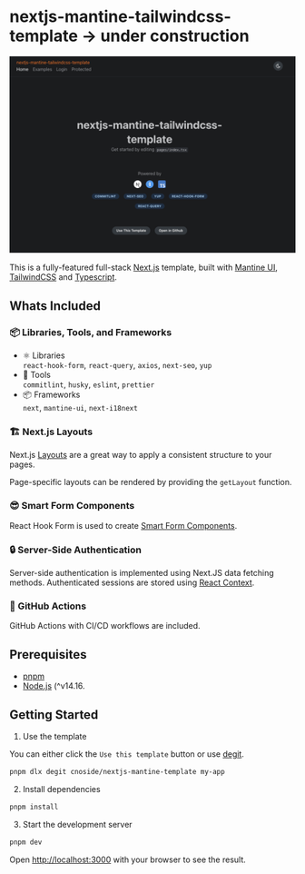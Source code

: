 # nextjs-mantine-tailwindcss-template -> under construction

[![image](https://github.com/makucg/nextjs-mantine-tailwindcss-template/blob/main/src/assets/image.png)](https://nextjs-mantine-tailwindcss-template.netlify.app)

This is a fully-featured full-stack [Next.js](https://nextjs.org/) template, built with [Mantine UI](https://mantine.dev/), [TailwindCSS](https://tailwindcss.com/) and [Typescript](https://www.typescriptlang.org/).

## Whats Included

### 📦 Libraries, Tools, and Frameworks

-  ⚛ Libraries<br /> `react-hook-form`, `react-query`, `axios`, `next-seo`, `yup`
-  🔧 Tools<br/>`commitlint`, `husky`, `eslint`, `prettier`
-  📦 Frameworks<br/>`next`, `mantine-ui`, `next-i18next`

### 🏗 Next.js Layouts

Next.js [Layouts](https://nextjs.org/docs/basic-features/layouts) are a great way to apply a consistent structure to your pages.

Page-specific layouts can be rendered by providing the `getLayout` function.

### 😎 Smart Form Components

React Hook Form is used to create [Smart Form Components](https://react-hook-form.com/advanced-usage/#SmartFormComponent).

### 🔒 Server-Side Authentication

Server-side authentication is implemented using Next.JS data fetching methods. Authenticated sessions are stored using [React Context](https://reactjs.org/docs/context.html).

### 💪 GitHub Actions

GitHub Actions with CI/CD workflows are included.

## Prerequisites

-  [pnpm](https://pnpm.io/)
-  [Node.js](https://nodejs.org/en/) (^v14.16.

## Getting Started

1. Use the template

You can either click the `Use this template` button or use [degit](https://github.com/Rich-Harris/degit).

```bash
pnpm dlx degit cnoside/nextjs-mantine-template my-app
```

2. Install dependencies

```bash
pnpm install
```

3. Start the development server

```bash
pnpm dev
```

Open [http://localhost:3000](http://localhost:3000) with your browser to see the result.

